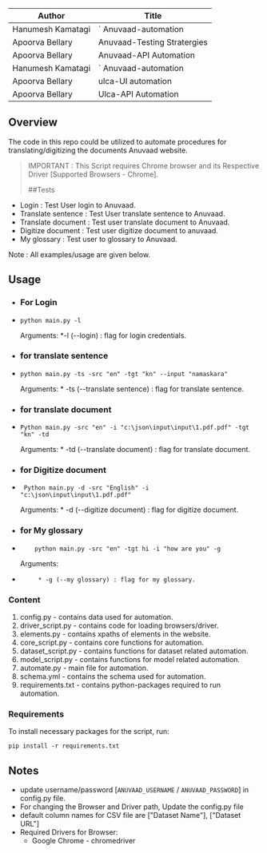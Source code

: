 | Author   | Title |
| ---      | ---       |
| Hanumesh Kamatagi | `   Anuvaad-automation      |
| Apoorva Bellary | Anuvaad-Testing Stratergies |
| Apoorva Bellary | Anuvaad-API Automation |
| Hanumesh Kamatagi | `   Anuvaad-automation      |
| Apoorva Bellary | ulca-UI automation |
| Apoorva Bellary | Ulca-API Automation |

## Overview
The code in this repo could be utilized to automate procedures for  
translating/digitizing the documents Anuvaad website.

>IMPORTANT : This Script requires Chrome browser and its Respective Driver [Supported Browsers - Chrome].
> 
> ##Tests
> 
* Login : Test User login to Anuvaad.
* Translate sentence : Test User translate sentence to Anuvaad.
* Translate document : Test user translate document to Anuvaad.
* Digitize document : Test user digitize document to anuvaad.
* My glossary : Test user to glossary to Anuvaad.

Note : All examples/usage are given below.

## Usage

* ### For Login
*     python main.py -l

   Arguments: 
          *-l    (--login) : flag for login credentials.

* ### for translate sentence
*     python main.py -ts -src "en" -tgt "kn" --input "namaskara"
   
    Arguments:
          * -ts   (--translate sentence) : flag for translate sentence.

* ### for translate document
*     Python main.py -src "en" -i "c:\json\input\input\1.pdf.pdf" -tgt "kn" -td

    Arguments:
          * -td (--translate document) : flag for translate document.

* ### for Digitize document 
*      Python main.py -d -src "English" -i "c:\json\input\input\1.pdf.pdf"

    Arguments:
          * -d (--digitize document) : flag for digitize document.

* ### for My glossary 
*         python main.py -src "en" -tgt hi -i "how are you" -g
    
    Arguments:
*          * -g (--my glossary) : flag for my glossary.

### Content

1. config.py - contains data used for automation.
2. driver_script.py - contains code for loading browsers/driver.
3. elements.py - contains xpaths of elements in the website.
4. core_script.py - contains core functions for automation.
5. dataset_script.py - contains functions for dataset related automation.
6. model_script.py - contains functions for model related automation.
7. automate.py - main file for automation.
8. schema.yml - contains the schema used for automation.
9. requirements.txt - contains python-packages required to run automation. 

### Requirements

To install necessary packages for the script, run:

    pip install -r requirements.txt

## Notes

- update username/password [`ANUVAAD_USERNAME` / `ANUVAAD_PASSWORD`] in config.py file.
- For changing the Browser and Driver path, Update the config.py file
- default column names for CSV file are ["Dataset Name"], ["Dataset URL"]
- Required Drivers for Browser:
    - Google Chrome - chromedriver
